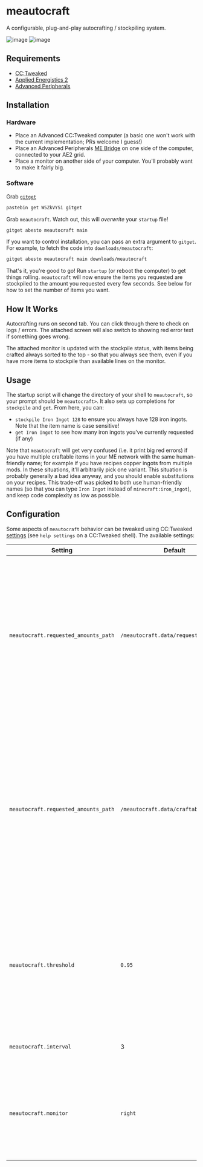 # meautocraft

A configurable, plug-and-play autocrafting / stockpiling system.

![image](https://user-images.githubusercontent.com/59982/233852087-2dd7e049-28bd-47db-8eb5-174d0a7cffed.png)
![image](https://user-images.githubusercontent.com/59982/233852225-777b71c3-a964-4fd5-9ee6-cf5d50c14fe3.png)

## Requirements

* [CC:Tweaked](https://tweaked.cc/)
* [Applied Energistics 2](https://appliedenergistics.github.io/)
* [Advanced Peripherals](https://docs.intelligence-modding.de/)

## Installation

### Hardware

* Place an Advanced CC:Tweaked computer (a basic one won't work with the current implementation; PRs welcome I guess!)
* Place an Advanced Peripherals [ME Bridge](https://docs.intelligence-modding.de/peripherals/me_bridge/) on one side of the computer, connected to your AE2 grid.
* Place a monitor on another side of your computer. You'll probably want to make it fairly big.

### Software

Grab [`gitget`](http://www.computercraft.info/forums2/index.php?/topic/17387-gitget-version-2-release/)

```sh
pastebin get W5ZkVYSi gitget
```

Grab `meautocraft`. Watch out, this will *overwrite* your `startup` file!

```sh
gitget abesto meautocraft main
```

If you want to control installation, you can pass an extra argument to `gitget`. For example, to fetch the code into `downloads/meautocraft`:

```sh
gitget abesto meautocraft main downloads/meautocraft
```

That's it, you're good to go! Run `startup` (or reboot the computer) to get things rolling. `meautocraft` will now ensure the items you requested are stockpiled to the amount you requested every few seconds. See below for how to set the number of items you want.

## How It Works

Autocrafting runs on second tab. You can click through there to check on logs / errors. The attached screen will also switch to showing red error text if something goes wrong.

The attached monitor is updated with the stockpile status, with items being crafted always sorted to the top - so that you always see them, even if you have more items to stockpile than available lines on the monitor.

## Usage

The startup script will change the directory of your shell to `meautocraft`, so your prompt should be `meautocraft>`. It also sets up completions for `stockpile` and `get`. From here, you can:

* `stockpile Iron Ingot 128` to ensure you always have 128 iron ingots. Note that the item name is case sensitive!
* `get Iron Ingot` to see how many iron ingots you've currently requested (if any)

Note that `meautocraft` will get very confused (i.e. it print big red errors) if you have multiple craftable items in your ME network with the same human-friendly name; for example if you have recipes copper ingots from multiple mods. In these situations, it'll arbitrarily pick one variant. This situation is probably generally a bad idea anyway, and you should enable substitutions on your recipes. This trade-off was picked to both use human-friendly names (so that you can type `Iron Ingot` instead of `minecraft:iron_ingot`), and keep code complexity as low as possible.

## Configuration

Some aspects of `meautocraft` behavior can be tweaked using CC:Tweaked [settings](https://tweaked.cc/module/settings.html) (see `help settings` on a CC:Tweaked shell). The available settings:

| Setting | Default | Description |
|---------|---------|-------------|
| `meautocraft.requested_amounts_path` | `/meautocraft.data/requested_amounts` | File path used to store the amount of items you requested to be stockpiled. The file contents are read/written using `textutils.[un]serialize`, so it's effectively a Lua source file with a single table in it. Feel free to check it out, or even edit it if needed. |
| `meautocraft.requested_amounts_path` | `/meautocraft.data/craftables` | File path used to store information about all craftable items in the ME network. Updated each time `meautocraft` does a round of autocrafting. Mainly useful because querying ME takes many seconds; caching the results allows completions on the `stockpile` script to be instantenous. |
| `meautocraft.threshold` | `0.95` | Percentage of requested amount under which autocrafting will start. For example, if you requested 100 Sticks, and the threshold is set to `0.95`, we won't start crafting at 96 available sticks. |
| `meautocraft.interval` | 3 | Number of seconds between runs of autocrafting |
| `meautocraft.monitor` | `right` | Used to determine which monitor to use if the computer has multiple monitors attached. Ignored if there's only a single monitor. |
